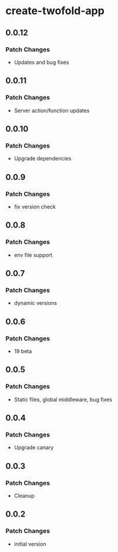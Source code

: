 # create-twofold-app

## 0.0.12

### Patch Changes

- Updates and bug fixes

## 0.0.11

### Patch Changes

- Server action/function updates

## 0.0.10

### Patch Changes

- Upgrade dependencies

## 0.0.9

### Patch Changes

- fix version check

## 0.0.8

### Patch Changes

- env file support

## 0.0.7

### Patch Changes

- dynamic versions

## 0.0.6

### Patch Changes

- 19 beta

## 0.0.5

### Patch Changes

- Static files, global middleware, bug fixes

## 0.0.4

### Patch Changes

- Upgrade canary

## 0.0.3

### Patch Changes

- Cleanup

## 0.0.2

### Patch Changes

- initial version
